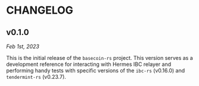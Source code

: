# CHANGELOG

## v0.1.0

*Feb 1st, 2023*

This is the initial release of the `basecoin-rs` project. This version serves as
a development reference for interacting with Hermes IBC relayer and performing
handy tests with specific versions of the `ibc-rs` (v0.16.0) and `tendermint-rs`
(v0.23.7).
